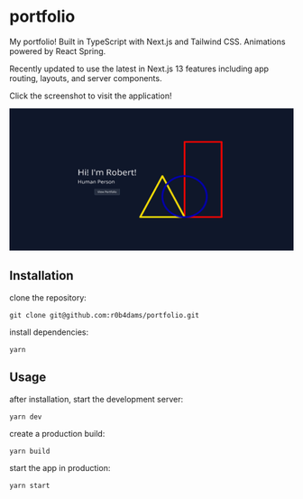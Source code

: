 # portfolio

My portfolio! Built in TypeScript with Next.js and Tailwind CSS. Animations powered by React Spring.

Recently updated to use the latest in Next.js 13 features including app routing, layouts, and server components.

Click the screenshot to visit the application!

[![screenshot](/.github/assets/screenshot.png)](https://www.robertadams.codes/)

## Installation

clone the repository:

```
git clone git@github.com:r0b4dams/portfolio.git
```

install dependencies:

```
yarn
```

## Usage

after installation, start the development server:

```
yarn dev
```

create a production build:

```
yarn build
```

start the app in production:

```
yarn start
```
